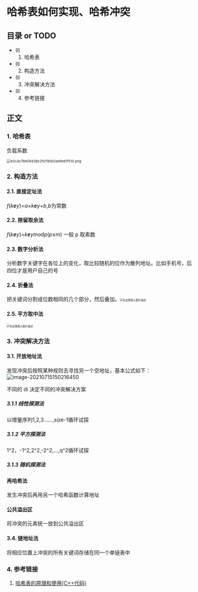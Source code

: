 # 哈希表如何实现、哈希冲突

## 目录 or TODO

- [x] 1. 哈希表
- [x] 2. 构造方法
- [x] 3. 冲突解决方法
- [x] 4. 参考链接

## 正文

### 1. 哈希表

负载系数

<img src="http://image.961110.xyz/images/2021/07/15/bc93959f5776c35b2b8abf1c1d4dff2d.jpg" alt="e2c4c78e09438c25cf90b2ae9e61f510.png" style="zoom: 67%;" />

### 2. 构造方法

#### 2.1. 直接定址法

*f*(*k**e**y*)=*a*×*k**e**y*+*b*,*b*为常数

#### 2.2. 除留取余法

*f*(*k**e**y*)=*k**e**y*mod*p*(*p*≤*m*) 一般 p 取素数

#### 2.3. 数字分析法

分析数字关键字在各位上的变化，取比较随机的位作为散列地址。比如手机号，后四位才是用户自己的号

#### 2.4. 折叠法

把关键词分割成位数相同的几个部分，然后叠加。<img src="http://image.961110.xyz/images/2021/07/15/7944f54fa3cd3fa9191a14de8405371a.png" alt="在这里插入图片描述" style="zoom:50%;" />

#### 2.5. 平方取中法

<img src="http://image.961110.xyz/images/2021/07/15/06f961fa06aae10c9918e533067c849e.png" alt="在这里插入图片描述" style="zoom: 50%;" />

### 3. 冲突解决方法

#### 3.1. 开放地址法

发现冲突后按照某种规则去寻找另一个空地址，基本公式如下：![image-20210715150216450](http://image.961110.xyz/images/2021/07/15/24e764eb84fa24faf45b5c5ea7adc4a7.png)

不同的 di 决定不同的冲突解决方案

##### 3.1.1 线性探测法

以增量序列1,2,3......,size-1循环试探

##### 3.1.2 平方探测法

1^2，-1^2,2^2,-2^2,...,q^2循环试探

##### 3.1.3 随机探测法

#### 再哈希法

发生冲突后再用另一个哈希函数计算地址

#### 公共溢出区

将冲突的元素统一放到公共溢出区

#### 3.4. 链地址法

将相应位置上冲突的所有关键词存储在同一个单链表中

### 4. 参考链接

1. [哈希表的原理和使用(C++代码)](https://blog.csdn.net/weixin_38169413/article/details/81612307?utm_medium=distribute.pc_relevant.none-task-blog-2~default~BlogCommendFromBaidu~default-6.control&depth_1-utm_source=distribute.pc_relevant.none-task-blog-2~default~BlogCommendFromBaidu~default-6.control)